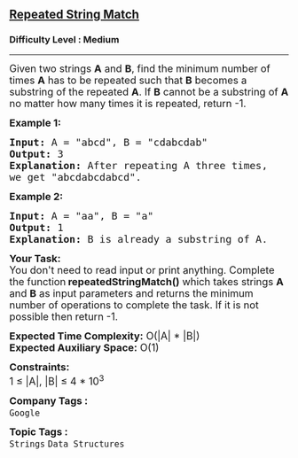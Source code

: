 <h2><a href="https://www.geeksforgeeks.org/problems/repeated-string-match--141631/1">Repeated String Match</a></h2><h3>Difficulty Level : Medium</h3><hr><div class="problems_problem_content__Xm_eO"><p><span style="font-size:18px">Given two strings <strong>A</strong> and <strong>B</strong>, find the minimum number of times <strong>A</strong> has to be repeated such that <strong>B</strong> becomes a substring of the repeated <strong>A</strong>. If <strong>B</strong> cannot be a substring of <strong>A</strong> no matter how many times it is repeated, return -1.</span></p>

<p><span style="font-size:18px"><strong>Example 1:</strong></span></p>

<pre><span style="font-size:18px"><strong>Input: </strong>A = "abcd", B = "cdabcdab"</span>
<span style="font-size:18px"><strong>Output:</strong> 3</span>
<span style="font-size:18px"><strong>Explanation:</strong> After repeating A three times, 
we get "abcdabcdabcd".</span></pre>

<p><span style="font-size:18px"><strong>Example 2:</strong></span></p>

<pre><span style="font-size:18px"><strong>Input: </strong>A = "aa", B = "a"</span>
<span style="font-size:18px"><strong>Output:</strong> 1</span>
<span style="font-size:18px"><strong>Explanation:</strong> B is already a substring of A.</span>
</pre>

<p><span style="font-size:18px"><strong>Your Task: </strong>&nbsp;<br>
You don't need to read input or print anything. Complete the function</span> <span style="font-size:18px"><strong>repeatedStringMatch()</strong> which takes strings <strong>A</strong> and <strong>B</strong> as input parameters and returns the minimum number of operations to complete the task. If it is not possible then return -1.</span></p>

<p><span style="font-size:18px"><strong>Expected Time Complexity:</strong> O(|A| *&nbsp;|B|)<br>
<strong>Expected Auxiliary Space:</strong> O(1)</span></p>

<p><span style="font-size:18px"><strong>Constraints:</strong><br>
1 ≤ |A|, |B| ≤ 4 * 10<sup>3</sup></span></p>
</div><p><span style=font-size:18px><strong>Company Tags : </strong><br><code>Google</code>&nbsp;<br><p><span style=font-size:18px><strong>Topic Tags : </strong><br><code>Strings</code>&nbsp;<code>Data Structures</code>&nbsp;